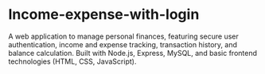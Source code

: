 # Income-expense-with-login
A web application to manage personal finances, featuring secure user authentication, income and expense tracking, transaction history, and balance calculation. Built with Node.js, Express, MySQL, and basic frontend technologies (HTML, CSS, JavaScript).

